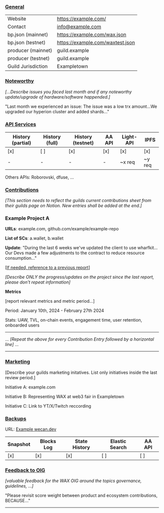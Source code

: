 ### <ins>General</ins>
 
|  |  |
| --- | --- |
| Website | https://example.com/ |
| Contact | info@example.com |
| bp.json (mainnet) | https://example.com/wax.json |
| bp.json (testnet) | https://example.com/waxtest.json |
| producer (mainnet) | guild.example |
| producer (testnet) | guild.example |
| Guild Jurisdiction | Exampletown |

### <ins>Noteworthy</ins>
*[...Describe issues you faced last month and if any noteworthy update/upgrade of hardware/software happended.]*

"Last month we experienced an issue: The issue was a low trx amount...We upgraded our hyperion cluster and added shards..."

### <ins>API Services</ins>

| History (partial) | History (full) | History (testnet) | AA API | Light-API  | IPFS |
|--------|--------|--------|--------|--------|--------|
| [x] | [ ] | [x] | [x] | [x] | [x] |  [x] |
| - | - | - | - | ~x req |  ~y req |

Others APIs: Roborovski, dfuse, ...

### <ins>Contributions</ins>
*[This section needs to reflect the guilds current contributions sheet from their guilds page on Notion. New entries shall be added at the end.]*

### Example Project A

**URLs**: example.com, github.com/example/example-repo

**List of SCs**: a.wallet, b.wallet  

**Update**: 
"During the last 6 weeks we've updated the client to use wharfkit... Our Devs made a few adjustments to the contract to reduce resource consumption..."

[[If needed, reference to a previous report](https://github.com/wax-office-of-inspector-general/waxguilds/blob/d707e65ff0544bb441d665963c9e91e2378fdee8/reports/3dkrenderwax/2024-01.md?plain=1#L49)]

*[Describe ONLY the progress/updates on the project since the last report, please don't repeat information]*

**Metrics**

[report relevant metrics and metric period...]

Period: January 10th, 2024 - February 27th 2024

Stats: UAW, TVL, on-chain events, engagement time, user retention, onboarded users


---

...
*[Repeat the above for every Contribution Entry followed by a horizontal line]*
...

---


### <ins>Marketing</ins>
[Describe your guilds marketing initatives. List only initiatives inside the last review period.]

Initiative A: example.com

Initiative B: Representing WAX at web3 fair in Exampletown

Initiative C: Link to YT/X/Twitch reccording

### <ins>Backups </ins>
URL: [Example wecan.dev](https://backup.wecan.dev/wax/)

| Snapshot | Blocks Log | State History | Elastic Search | AA API |
|--------|--------|--------|--------|--------|
| [x] | [x] | [x] | [ ] | [ ] |


### <ins>Feedback to OIG</ins>
*[valuable feedback for the WAX OIG around the topics governance, guidelines, ...]*

"Please revisit score weight between product and ecosystem contributions, BECAUSE..."

----


